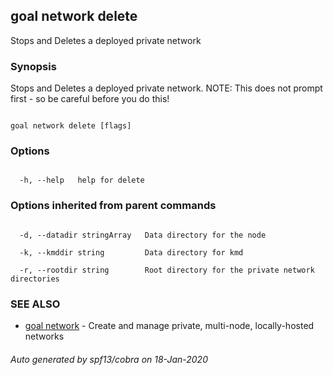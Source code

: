 ## goal network delete



Stops and Deletes a deployed private network



### Synopsis



Stops and Deletes a deployed private network. NOTE: This does not prompt first - so be careful before you do this!



```

goal network delete [flags]

```



### Options



```

  -h, --help   help for delete

```



### Options inherited from parent commands



```

  -d, --datadir stringArray   Data directory for the node

  -k, --kmddir string         Data directory for kmd

  -r, --rootdir string        Root directory for the private network directories

```



### SEE ALSO



* [goal network](../../network/network/)	 - Create and manage private, multi-node, locally-hosted networks


###### Auto generated by spf13/cobra on 18-Jan-2020

